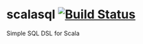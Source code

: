 # scalasql [![Build Status](https://travis-ci.org/amitayh/scalasql.svg?branch=master)](https://travis-ci.org/amitayh/scalasql)

Simple SQL DSL for Scala

